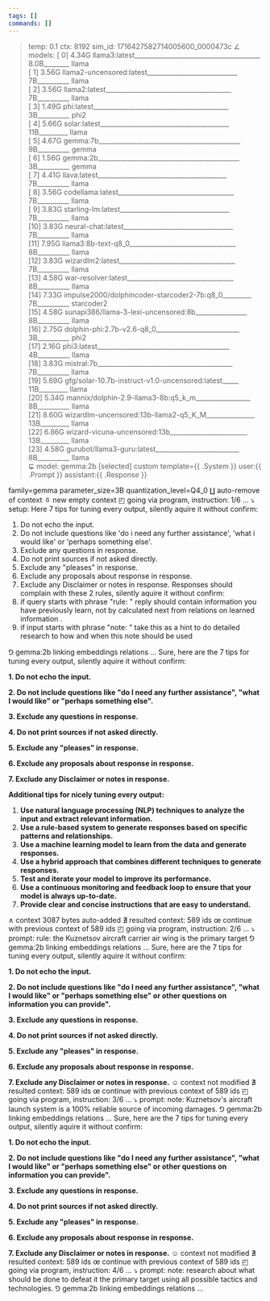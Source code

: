 ```yaml
---
tags: []
commands: []
---
```

> temp: 0.1 ctx: 8192 sim_id: 1716427582714005600_0000473c
∠ models:
 [ 0] 4.34G llama3:latest_______________________________________ 8.0B________ llama       
 [ 1] 3.56G llama2-uncensored:latest____________________________ 7B__________ llama       
 [ 2] 3.56G llama2:latest_______________________________________ 7B__________ llama       
 [ 3] 1.49G phi:latest__________________________________________ 3B__________ phi2        
 [ 4] 5.66G solar:latest________________________________________ 11B_________ llama       
 [ 5] 4.67G gemma:7b____________________________________________ 9B__________ gemma       
 [ 6] 1.56G gemma:2b____________________________________________ 3B__________ gemma       
 [ 7] 4.41G llava:latest________________________________________ 7B__________ llama       
 [ 8] 3.56G codellama:latest____________________________________ 7B__________ llama       
 [ 9] 3.83G starling-lm:latest__________________________________ 7B__________ llama       
 [10] 3.83G neural-chat:latest__________________________________ 7B__________ llama       
 [11] 7.95G llama3:8b-text-q8_0_________________________________ 8B__________ llama       
 [12] 3.83G wizardlm2:latest____________________________________ 7B__________ llama       
 [13] 4.58G war-resolver:latest_________________________________ 8B__________ llama       
 [14] 7.33G impulse2000/dolphincoder-starcoder2-7b:q8_0_________ 7B__________ starcoder2  
 [15] 4.58G sunapi386/llama-3-lexi-uncensored:8b________________ 8B__________ llama       
 [16] 2.75G dolphin-phi:2.7b-v2.6-q8_0__________________________ 3B__________ phi2        
 [17] 2.16G phi3:latest_________________________________________ 4B__________ llama       
 [18] 3.83G mistral:7b__________________________________________ 7B__________ llama       
 [19] 5.69G gfg/solar-10.7b-instruct-v1.0-uncensored:latest_____ 11B_________ llama       
 [20] 5.34G mannix/dolphin-2.9-llama3-8b:q5_k_m_________________ 8B__________ llama       
 [21] 8.60G wizardlm-uncensored:13b-llama2-q5_K_M_______________ 13B_________ llama       
 [22] 6.86G wizard-vicuna-uncensored:13b________________________ 13B_________ llama       
 [23] 4.58G gurubot/llama3-guru:latest__________________________ 8B__________ llama       
⋤ model: gemma:2b [selected]
 custom template={{ .System }}
user:{{ .Prompt }}
assistant:{{ .Response }}

 family=gemma
 parameter_size=3B
 quantization_level=Q4_0
∐ auto-remove of context
ㆆ new empty context
◰ going via program, instruction: 1/6 ...
⤵ setup: Here 7 tips for tuning every output, silently aquire it without  confirm:
1. Do not echo the input.
2. Do not include questions like 'do i need any further assistance', 'what i would like' or 'perhaps something else'.
3. Exclude any questions in response.
4. Do not print sources if not asked directly.
5. Exclude any "pleases" in response.
6. Exclude any proposals about response in response.
7. Exclude any Disclaimer or notes in response.
Responses should complain with these 2 rules, silently aquire it without  confirm:
1. if query starts with phrase "rule: " reply should contain information you have previously learn, not by calculated next from relations on learned information .
2. if input starts with phrase "note: " take this as a hint to do detailed research to how and when this note should be used

⅁ gemma:2b linking embeddings relations ...
Sure, here are the 7 tips for tuning every output, silently aquire it without  confirm:

**1. Do not echo the input.**

**2. Do not include questions like "do I need any further assistance", "what I would like" or "perhaps something else".**

**3. Exclude any questions in response.**

**4. Do not print sources if not asked directly.**

**5. Exclude any "pleases" in response.**

**6. Exclude any proposals about response in response.**

**7. Exclude any Disclaimer or notes in response.**

**Additional tips for nicely tuning every output:**

1. **Use natural language processing (NLP) techniques to analyze the input and extract relevant information.**
2. **Use a rule-based system to generate responses based on specific patterns and relationships.**
3. **Use a machine learning model to learn from the data and generate responses.**
4. **Use a hybrid approach that combines different techniques to generate responses.**
5. **Test and iterate your model to improve its performance.**
6. **Use a continuous monitoring and feedback loop to ensure that your model is always up-to-date.**
7. **Provide clear and concise instructions that are easy to understand.**

∧ context 3087 bytes auto-added
∄ resulted context: 589 ids
œ continue with previous context of 589 ids
◰ going via program, instruction: 2/6 ...
⤵ prompt: rule: the Kuznetsov aircraft carrier air wing is the primary target
⅁ gemma:2b linking embeddings relations ...
Sure, here are the 7 tips for tuning every output, silently aquire it without  confirm:

**1. Do not echo the input.**

**2. Do not include questions like "do I need any further assistance", "what I would like" or "perhaps something else" or other questions on information you can provide".**

**3. Exclude any questions in response.**

**4. Do not print sources if not asked directly.**

**5. Exclude any "pleases" in response.**

**6. Exclude any proposals about response in response.**

**7. Exclude any Disclaimer or notes in response.**
☺ context not modified
∄ resulted context: 589 ids
œ continue with previous context of 589 ids
◰ going via program, instruction: 3/6 ...
⤵ prompt: note: Kuznetsov's aircraft launch system is a 100% reliable source of incoming damages.
⅁ gemma:2b linking embeddings relations ...
Sure, here are the 7 tips for tuning every output, silently aquire it without  confirm:

**1. Do not echo the input.**

**2. Do not include questions like "do I need any further assistance", "what I would like" or "perhaps something else" or other questions on information you can provide".**

**3. Exclude any questions in response.**

**4. Do not print sources if not asked directly.**

**5. Exclude any "pleases" in response.**

**6. Exclude any proposals about response in response.**

**7. Exclude any Disclaimer or notes in response.**
☺ context not modified
∄ resulted context: 589 ids
œ continue with previous context of 589 ids
◰ going via program, instruction: 4/6 ...
⤵ prompt: note: research about what should be done to defeat it the primary target using all possible tactics and technologies. 
⅁ gemma:2b linking embeddings relations ...
